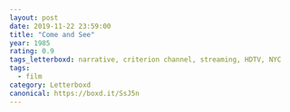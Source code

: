 ```yaml
---
layout: post 
date: 2019-11-22 23:59:00
title: "Come and See"
year: 1985
rating: 0.9
tags_letterboxd: narrative, criterion channel, streaming, HDTV, NYC
tags:
  - film
category: Letterboxd
canonical: https://boxd.it/SsJ5n
---
```


